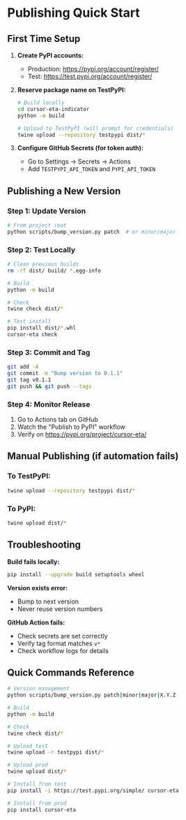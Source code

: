 # Publishing Quick Start

## First Time Setup

1. **Create PyPI accounts:**
   - Production: https://pypi.org/account/register/
   - Test: https://test.pypi.org/account/register/

2. **Reserve package name on TestPyPI:**
   ```bash
   # Build locally
   cd cursor-eta-indicator
   python -m build
   
   # Upload to TestPyPI (will prompt for credentials)
   twine upload --repository testpypi dist/*
   ```

3. **Configure GitHub Secrets (for token auth):**
   - Go to Settings → Secrets → Actions
   - Add `TESTPYPI_API_TOKEN` and `PYPI_API_TOKEN`

## Publishing a New Version

### Step 1: Update Version
```bash
# From project root
python scripts/bump_version.py patch  # or minor/major
```

### Step 2: Test Locally
```bash
# Clean previous builds
rm -rf dist/ build/ *.egg-info

# Build
python -m build

# Check
twine check dist/*

# Test install
pip install dist/*.whl
cursor-eta check
```

### Step 3: Commit and Tag
```bash
git add -A
git commit -m "Bump version to 0.1.1"
git tag v0.1.1
git push && git push --tags
```

### Step 4: Monitor Release
1. Go to Actions tab on GitHub
2. Watch the "Publish to PyPI" workflow
3. Verify on https://pypi.org/project/cursor-eta/

## Manual Publishing (if automation fails)

### To TestPyPI:
```bash
twine upload --repository testpypi dist/*
```

### To PyPI:
```bash
twine upload dist/*
```

## Troubleshooting

**Build fails locally:**
```bash
pip install --upgrade build setuptools wheel
```

**Version exists error:**
- Bump to next version
- Never reuse version numbers

**GitHub Action fails:**
- Check secrets are set correctly
- Verify tag format matches `v*`
- Check workflow logs for details

## Quick Commands Reference

```bash
# Version management
python scripts/bump_version.py patch|minor|major|X.Y.Z

# Build
python -m build

# Check
twine check dist/*

# Upload test
twine upload -r testpypi dist/*

# Upload prod
twine upload dist/*

# Install from test
pip install -i https://test.pypi.org/simple/ cursor-eta

# Install from prod
pip install cursor-eta
```